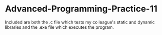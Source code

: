 # Advanced-Programming-Practice-11
Included are both the .c file which tests my colleague's static and dynamic libraries and the .exe file which executes the program.
